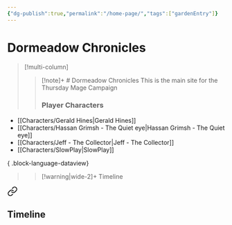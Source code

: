 ```yaml
---
{"dg-publish":true,"permalink":"/home-page/","tags":["gardenEntry"]}
---
```



# Dormeadow Chronicles


> [!multi-column]
>
>> [!note]+ # Dormeadow Chronicles
>> This is the main site for the Thursday Mage Campaign
>> ### Player Characters
>> 
<div class="transclusion internal-embed is-loaded"><div class="markdown-embed">



- [[Characters/Gerald Hines\|Gerald Hines]]
- [[Characters/Hassan Grimsh - The Quiet eye\|Hassan Grimsh - The Quiet eye]]
- [[Characters/Jeff - The Collector\|Jeff - The Collector]]
- [[Characters/SlowPlay\|SlowPlay]]

{ .block-language-dataview}

</div></div>

>
>> [!warning|wide-2]+ Timeline
>> 
<div class="transclusion internal-embed is-loaded"><a class="markdown-embed-link" href="/timeline/" aria-label="Open link"><svg xmlns="http://www.w3.org/2000/svg" width="24" height="24" viewBox="0 0 24 24" fill="none" stroke="currentColor" stroke-width="2" stroke-linecap="round" stroke-linejoin="round" class="svg-icon lucide-link"><path d="M10 13a5 5 0 0 0 7.54.54l3-3a5 5 0 0 0-7.07-7.07l-1.72 1.71"></path><path d="M14 11a5 5 0 0 0-7.54-.54l-3 3a5 5 0 0 0 7.07 7.07l1.71-1.71"></path></svg></a><div class="markdown-embed">









## Timeline
```ob-timeline
```


</div></div>


